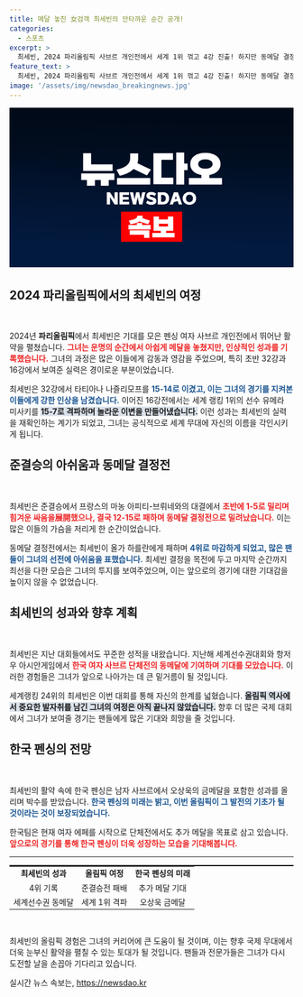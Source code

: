 ```yaml
---
title: 메달 놓친 女검객 최세빈의 안타까운 순간 공개!
categories:
  - 스포츠
excerpt: >
  최세빈, 2024 파리올림픽 사브르 개인전에서 세계 1위 꺾고 4강 진출! 하지만 동메달 결정전에서는 아쉽게 패하며 메달 획득 실패. 긴장감 넘치는 경기의 마지막 순간, 그녀의 도전을 놓치지 마세요!
feature_text: >
  최세빈, 2024 파리올림픽 사브르 개인전에서 세계 1위 꺾고 4강 진출! 하지만 동메달 결정전에서는 아쉽게 패하며 메달 획득 실패. 긴장감 넘치는 경기의 마지막 순간, 그녀의 도전을 놓치지 마세요!
image: '/assets/img/newsdao_breakingnews.jpg'
---
```


<p><img src="/assets/img/newsdao_breakingnews.jpg" alt="implanttips 속보" /></p>

<h2 data-ke-size="size26">2024 파리올림픽에서의 최세빈의 여정</h2>

<p data-ke-size="size16">&nbsp;</p>

<p>2024년 <b>파리올림픽</b>에서 최세빈은 기대를 모은 펜싱 여자 사브르 개인전에서 뛰어난 활약을 펼쳤습니다. <b><span style="color: #ee2323;">그녀는 운명의 순간에서 아쉽게 메달을 놓쳤지만, 인상적인 성과를 기록했습니다.</span></b> 그녀의 과정은 많은 이들에게 감동과 영감을 주었으며, 특히 초반 32강과 16강에서 보여준 실력은 경이로운 부분이었습니다.</p>

<p>최세빈은 32강에서 타티아나 나즐리모프를 <b><span style="color: #1a5490;">15-14로 이겼고, 이는 그녀의 경기를 지켜본 이들에게 강한 인상을 남겼습니다.</span></b> 이어진 16강전에서는 세계 랭킹 1위의 선수 유메라 미사키를 <b><span style="background-color: #21538527;">15-7로 격파하며 놀라운 이변을 만들어냈습니다.</span></b> 이런 성과는 최세빈의 실력을 재확인하는 계기가 되었고, 그녀는 공식적으로 세계 무대에 자신의 이름을 각인시키게 됩니다.</p>

<h2 data-ke-size="size26">준결승의 아쉬움과 동메달 결정전</h2>

<p data-ke-size="size16">&nbsp;</p>

<p>최세빈은 준결승에서 프랑스의 마농 아피티-브뤼네와의 대결에서 <b><span style="color: #ee2323;">초반에 1-5로 밀리며 힘겨운 싸움을展開했으나, 결국 12-15로 패하며 동메달 결정전으로 밀려났습니다.</span></b> 이는 많은 이들의 가슴을 저리게 한 순간이었습니다.</p>

<p>동메달 결정전에서는 최세빈이 올가 하를란에게 패하며 <b><span style="color: #1a5490;">4위로 마감하게 되었고, 많은 팬들이 그녀의 선전에 아쉬움을 표했습니다.</span></b> 최세빈 결정을 목전에 두고 마지막 순간까지 최선을 다한 모습은 그녀의 투지를 보여주었으며, 이는 앞으로의 경기에 대한 기대감을 높이지 않을 수 없었습니다.</p>

<h2 data-ke-size="size26">최세빈의 성과와 향후 계획</h2>

<p data-ke-size="size16">&nbsp;</p>

<p>최세빈은 지난 대회들에서도 꾸준한 성적을 내왔습니다. 지난해 세계선수권대회와 항저우 아시안게임에서 <b><span style="color: #ee2323;">한국 여자 사브르 단체전의 동메달에 기여하며 기대를 모았습니다.</span></b> 이러한 경험들은 그녀가 앞으로 나아가는 데 큰 밑거름이 될 것입니다.</p>

<p>세계랭킹 24위의 최세빈은 이번 대회를 통해 자신의 한계를 넓혔습니다. <b><span style="background-color: #21538527;">올림픽 역사에서 중요한 발자취를 남긴 그녀의 여정은 아직 끝나지 않았습니다.</span></b> 향후 더 많은 국제 대회에서 그녀가 보여줄 경기는 팬들에게 많은 기대와 희망을 줄 것입니다.</p>

<h2 data-ke-size="size26">한국 펜싱의 전망</h2>

<p data-ke-size="size16">&nbsp;</p>

<p>최세빈의 활약 속에 한국 펜싱은 남자 사브르에서 오상욱의 금메달을 포함한 성과를 올리며 박수를 받았습니다. <b><span style="color: #1a5490;">한국 펜싱의 미래는 밝고, 이번 올림픽이 그 발전의 기초가 될 것이라는 것이 보장되었습니다.</span></b> </p>

<p>한국팀은 현재 여자 에페를 시작으로 단체전에서도 추가 메달을 목표로 삼고 있습니다. <b><span style="color: #ee2323;">앞으로의 경기를 통해 한국 펜싱이 더욱 성장하는 모습을 기대해봅니다.</span></b></p>

<hr/>

<table style="width: 100%; border-top: 2px solid #000;">
    <tr>
        <td style="text-align: center; height: 17px;"><b>최세빈의 성과</b></td>
        <td style="text-align: center; height: 17px;"><b>올림픽 여정</b></td>
        <td style="text-align: center; height: 17px;"><b>한국 펜싱의 미래</b></td>
    </tr>
    <tr>
        <td style="text-align: center; height: 17px;">4위 기록</td>
        <td style="text-align: center; height: 17px;">준결승전 패배</td>
        <td style="text-align: center; height: 17px;">추가 메달 기대</td>
    </tr>
    <tr>
        <td style="text-align: center; height: 17px;">세계선수권 동메달</td>
        <td style="text-align: center; height: 17px;">세계 1위 격파</td>
        <td style="text-align: center; height: 17px;">오상욱 금메달</td>
    </tr>
</table>

<p data-ke-size="size16">&nbsp;</p> 

<p>최세빈의 올림픽 경험은 그녀의 커리어에 큰 도움이 될 것이며, 이는 향후 국제 무대에서 더욱 눈부신 활약을 펼칠 수 있는 토대가 될 것입니다. 팬들과 전문가들은 그녀가 다시 도전할 날을 손꼽아 기다리고 있습니다.</p>
실시간 뉴스 속보는, <a href="https://newsdao.kr" rel="dofollow">https://newsdao.kr</a>


